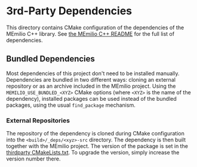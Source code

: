 # 3rd-Party Dependencies

This directory contains CMake configuration of the dependencies of the MEmilio C++ library. See [the MEmilio C++ README](../README.md) for the full list of dependencies.

## Bundled Dependencies

Most dependencies of this project don't need to be installed manually. Dependencies are bundled in two different ways: cloning an external repository or as an archive included in the MEmilio project. Using the `MEMILIO_USE_BUNDLED_<XYZ>` CMake options (where `<XYZ>` is the name of the dependency), installed packages can be used instead of the bundled packages, using the usual `find_package` mechanism.

### External Repositories

The repository of the dependency is cloned during CMake configuration into the `<build>/_deps/<xyz>-src` directory. The dependency is then built together with the MEmilio project. The version of the package is set in the [thirdparty CMakeLists.txt](CMakeLists.txt). To upgrade the version, simply increase the version number there.
